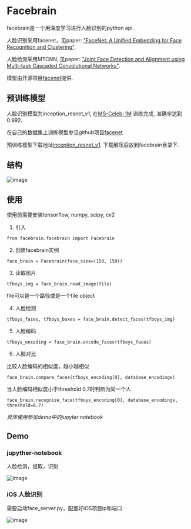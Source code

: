 # Facebrain

facebrain是一个用深度学习进行人脸识别的python api. 

人脸识别采用facenet，见paper: ["FaceNet: A Unified Embedding for Face Recognition and Clustering"](http://arxiv.org/abs/1503.03832).

人脸检测采用MTCNN, 见paper: ["Joint Face Detection and Alignment using Multi-task Cascaded Convolutional Networks"](https://kpzhang93.github.io/MTCNN_face_detection_alignment/).

模型由开源项目[facenet](https://github.com/davidsandberg/facenet)提供.

## 预训练模型
人脸识别模型为inception_resnet_v1, 在[MS-Celeb-1M](https://www.microsoft.com/en-us/research/project/ms-celeb-1m-challenge-recognizing-one-million-celebrities-real-world/) 训练完成, 准确率达到0.992.

在自己的数据集上训练模型参见github项目[facenet](https://github.com/davidsandberg/facenet)

预训练模型下载地址[inception_resnet_v1](https://pan.baidu.com/s/1eTooi9k). 下载解压后放到facebrain目录下.

## 结构
![image](https://github.com/CoderSLZhang/Facebrain/blob/master/facebrain_architecture.jpg)

## 使用
使用前需要安装tensorflow, numpy, scipy, cv2

1. 引入
```
from facebrain.facebrain import Facebrain
```
2. 创建facebrain实例
```
face_brain = Facebrain(face_size=(150, 150))
```
3. 读取图片
```
tfboys_img = face_brain.read_image(file)
```
file可以是一个路径或是一个file object

4. 人脸检测
```
tfboys_faces, tfboys_boxes = face_brain.detect_faces(tfboys_img)
```
5. 人脸编码
```
tfboys_encoding = face_brain.encode_faces(tfboys_faces)
```
6. 人脸对比

比较人脸编码的相似度，越小越相似
```
face_brain.compare_faces(tfboys_encoding[0], database_encodings)
```
当人脸编码相似度小于threshold 0.7时判断为同一个人
```
face_brain.recognize_face(tfboys_encoding[0], database_encodings, threshold=0.7)
```
*具体使用参见demo中的jupyter notebook* 

## Demo
### jupyther-notebook
人脸检测，提取，识别

![image](https://github.com/CoderSLZhang/Facebrain/blob/master/demo/demo2.jpg)
### iOS 人脸识别
需要启动face_server.py，配置好iOS项目ip和端口

![image](https://github.com/CoderSLZhang/Facebrain/blob/master/demo/demo1.jpg)
